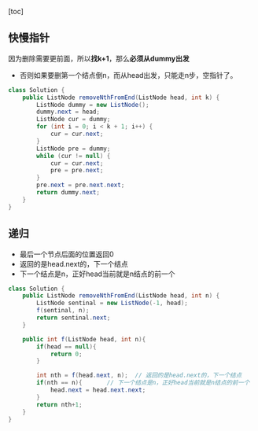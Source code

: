 [toc]

## 快慢指针

因为删除需要更前面，所以**找k+1**，那么**必须从dummy出发**

- 否则如果要删第一个结点倒n，而从head出发，只能走n步，空指针了。

```java
class Solution {
    public ListNode removeNthFromEnd(ListNode head, int k) {
        ListNode dummy = new ListNode();
        dummy.next = head;
        ListNode cur = dummy;
        for (int i = 0; i < k + 1; i++) {
            cur = cur.next;
        }
        ListNode pre = dummy;
        while (cur != null) {
            cur = cur.next;
            pre = pre.next;
        }
        pre.next = pre.next.next;
        return dummy.next;
    }
}
```

## 递归

- 最后一个节点后面的位置返回0
- 返回的是head.next的，下一个结点
- 下一个结点是n，正好head当前就是n结点的前一个

```java
class Solution {
    public ListNode removeNthFromEnd(ListNode head, int n) {
        ListNode sentinal = new ListNode(-1, head);
        f(sentinal, n);
        return sentinal.next;
    }

    public int f(ListNode head, int n){
        if(head == null){
            return 0;
        }

        int nth = f(head.next, n);  // 返回的是head.next的，下一个结点
        if(nth == n){       // 下一个结点是n，正好head当前就是n结点的前一个
            head.next = head.next.next;
        }
        return nth+1;
    }
}
```